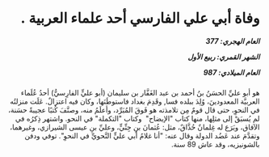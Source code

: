 <h1 dir="rtl">وفاة أبي علي الفارسي أحد علماء العربية .</h1>

<h5 dir="rtl">العام الهجري:  377

الشهر القمري: ربيع الأول

العام الميلادي: 987</h5>

<p dir="rtl">هو أبو عليِّ الحسَنُ بنُ أحمد بن عبد الغَفَّار بن سليمان (أبو عليٍّ الفارِسيُّ) أحدُ عُلَماء العربيَّة المعدودينَ، وُلِدَ ببلده فسا, وقَدِمَ بغداد فاستوطَنَها، وكان فيه اعتزالٌ. عَلَت منزلتُه في النحوِ، حتى قال قومٌ مِن تلامذته هو فَوقَ المُبَرِّد، وأعلَمُ منه، وصنَّفَ كُتبًا عجيبةً حسَنة، لم يُسبَقْ إلى مثلِها، منها كتاب "الإيضاح"  وكتاب "التكملة" في النحو. واشتهر ذِكرُه في الآفاق، وبَرَع له غِلمانٌ حُذَّاقٌ، مثل: عُثمانَ بنِ جِنِّيٍّ، وعليِّ بنِ عيسى الشيرازي، وغيرهما، وتقدَّمَ عند عَضُد الدولة وقال عنه: "أنا غلامُ أبي عليٍّ النَّحويِّ في النحوِ". توفي ودفن بالشونيزيه، وقد عاش 89 سنة.</p></br>
